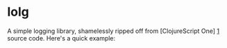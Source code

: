 lolg
====

A simple logging library, shamelessly ripped off from [ClojureScript One] [1]
source code. Here's a quick example:

```clojure

```

[1]: http://clojurescriptone.com
